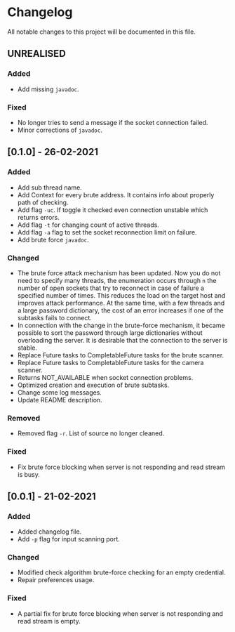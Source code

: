 # Changelog

All notable changes to this project will be documented in this file.

## UNREALISED

### Added
- Add missing `javadoc`.

### Fixed
- No longer tries to send a message if the socket connection failed.
- Minor corrections of `javadoc`. 

## [0.1.0] - 26-02-2021

### Added
- Add sub thread name.
- Add Context for every brute address. It contains info about properly path of checking.
- Add flag `-uc`. If toggle it checked even connection unstable which returns errors.
- Add flag `-t` for changing count of active threads.
- Add flag `-a` flag to set the socket reconnection limit on failure.
- Add brute force `javadoc`.

### Changed
- The brute force attack mechanism has been updated. Now you do not need to specify many threads, the enumeration occurs through `n` 
the number of open sockets that try to reconnect in case of failure a specified number of times. This reduces the load 
on the target host and improves attack performance. At the same time, with a few threads and a large password dictionary, 
the cost of an error increases if one of the subtasks fails to connect.
- In connection with the change in the brute-force mechanism, it became possible to sort the password through large 
dictionaries without overloading the server. It is desirable that the connection to the server is stable. 
- Replace Future tasks to CompletableFuture tasks for the brute scanner.
- Replace Future tasks to CompletableFuture tasks for the camera scanner.
- Returns NOT_AVAILABLE when socket connection problems.
- Optimized creation and execution of brute subtasks.
- Change some log messages.
- Update README description.

### Removed
- Removed flag `-r`. List of source no longer cleaned.

### Fixed
- Fix brute force blocking when server is not responding and read stream is busy.

## [0.0.1] - 21-02-2021

### Added 
- Added changelog file.
- Add `-p` flag for input scanning port.

### Changed
- Modified check algorithm brute-force checking for an empty credential.
- Repair preferences usage.

### Fixed
- A partial fix for brute force blocking when server is not responding and read stream is empty.
